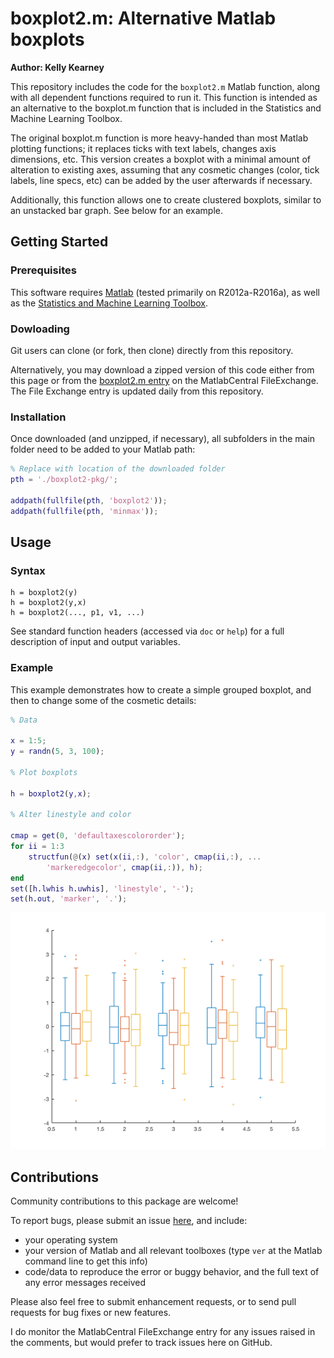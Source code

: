# boxplot2.m: Alternative Matlab boxplots
**Author: Kelly Kearney**


This repository includes the code for the `boxplot2.m` Matlab function, along with all dependent functions required to run it.  This function is intended as an alternative to the boxplot.m function that is included in the Statistics and Machine Learning Toolbox. 

The original boxplot.m function is more heavy-handed than most Matlab plotting functions; it replaces ticks with text labels, changes axis dimensions, etc. This version creates a boxplot with a minimal amount of alteration to existing axes, assuming that any cosmetic changes (color, tick labels, line specs, etc) can be added by the user afterwards if necessary.  

Additionally, this function allows one to create clustered boxplots, similar to an unstacked bar graph.  See below for an example.

## Getting Started

### Prerequisites

This software requires [Matlab](http://www.mathworks.com/products/matlab/) (tested primarily on R2012a-R2016a), as well as the [Statistics and Machine Learning Toolbox](http://www.mathworks.com/products/statistics/).

### Dowloading

Git users can clone (or fork, then clone) directly from this repository.

Alternatively, you may download a zipped version of this code either from this page or from the [boxplot2.m entry](http://www.mathworks.com/matlabcentral/fileexchange/59303-kakearney-boxplot2-pkg) on the MatlabCentral FileExchange. The File Exchange entry is updated daily from this repository.

### Installation

Once downloaded (and unzipped, if necessary), all subfolders in the main folder need to be added to your Matlab path:

```matlab
% Replace with location of the downloaded folder
pth = './boxplot2-pkg/';

addpath(fullfile(pth, 'boxplot2')); 
addpath(fullfile(pth, 'minmax')); 
```

## Usage

### Syntax

```
h = boxplot2(y)
h = boxplot2(y,x)
h = boxplot2(..., p1, v1, ...)
```

See standard function headers (accessed via `doc` or `help`) for a full description of input and output variables.

### Example

This example demonstrates how to create a simple grouped boxplot, and then to change some of the cosmetic details:

```matlab
% Data

x = 1:5;
y = randn(5, 3, 100);

% Plot boxplots

h = boxplot2(y,x);

% Alter linestyle and color

cmap = get(0, 'defaultaxescolororder');
for ii = 1:3
    structfun(@(x) set(x(ii,:), 'color', cmap(ii,:), ...
        'markeredgecolor', cmap(ii,:)), h);
end
set([h.lwhis h.uwhis], 'linestyle', '-');
set(h.out, 'marker', '.');
```

![boxplot2 example](./boxplot2_readme.png)

## Contributions

Community contributions to this package are welcome!

To report bugs, please submit an issue [here](https://github.com/kakearney/boxplot2-pkg/issues), and include:

- your operating system
- your version of Matlab and all relevant toolboxes (type `ver` at the Matlab command line to get this info)
- code/data to reproduce the error or buggy behavior, and the full text of any error messages received

Please also feel free to submit enhancement requests, or to send pull requests for bug fixes or new features.

I do monitor the MatlabCentral FileExchange entry for any issues raised in the comments, but would prefer to track issues here on GitHub.
